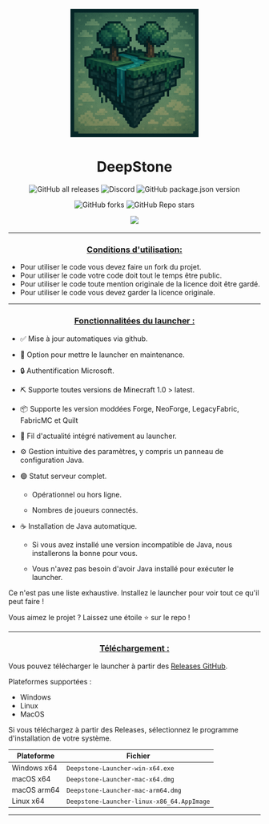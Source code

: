 <p align="center"><img src="../src/assets/images/icon.png" alt="icon-launcher"></p>

<h1 align="center">DeepStone</h1>

[<p align="center">]()
![GitHub all releases](https://img.shields.io/github/downloads/metal54400/Deepstone-Launcher/total?style=for-the-badge)
![Discord](https://img.shields.io/discord/819729377650278420?style=for-the-badge)
![GitHub package.json version](https://img.shields.io/github/package-json/v/metal54400/Deepstone-Launcher?style=for-the-badge)
[<p align="center">]()
![GitHub forks](https://img.shields.io/github/forks/metal54400/Deepstone-Launcher?style=for-the-badge)
![GitHub Repo stars](https://img.shields.io/github/stars/metal54400/Deepstone-Launcher?style=for-the-badge)

<p align="center">
    <a href="https://discord.com/invite/MvFMvbGX6s">
        <img src="https://invidget.switchblade.xyz/e9q7Yr2cuQ">
    </a>
</p>

---
### **<ins><p align="center">Conditions d'utilisation:</p>**
- Pour utiliser le code vous devez faire un fork du projet.
- Pour utiliser le code votre code doit tout le temps être public.
- Pour utiliser le code toute mention originale de la licence doit être gardé.
- Pour utiliser le code vous devez garder la licence originale.
---

### **<ins><p align="center">Fonctionnalitées du launcher :</p>**

- ✅ Mise à jour automatiques via github.

- 🔴 Option pour mettre le launcher en maintenance.

- 🔒 Authentification Microsoft.

- ⛏️ Supporte toutes versions de Minecraft 1.0 > latest.

- 📦 Supporte les version moddées Forge, NeoForge, LegacyFabric, FabricMC et Quilt

- 📰 Fil d'actualité intégré nativement au launcher.

- ⚙️ Gestion intuitive des paramètres, y compris un panneau de configuration Java.

- 🟢 Statut serveur complet.

    - Opérationnel ou hors ligne.
    
    - Nombres de joueurs connectés.

- ☕ Installation de Java automatique.

    - Si vous avez installé une version incompatible de Java, nous installerons la bonne pour vous.
    
    - Vous n'avez pas besoin d'avoir Java installé pour exécuter le launcher.

Ce n'est pas une liste exhaustive. Installez le launcher pour voir tout ce qu'il peut faire !

Vous aimez le projet ? Laissez une étoile ⭐ sur le repo !

---

### **<ins><p align="center">Téléchargement :</p>**

Vous pouvez télécharger le launcher à partir des [Releases GitHub](../../../releases).

Plateformes supportées :

- Windows 
- Linux
- MacOS

Si vous téléchargez à partir des Releases, sélectionnez le programme d'installation de votre système.

 Plateforme | Fichier |
| -------- | ---- |
| Windows x64 | `Deepstone-Launcher-win-x64.exe ` |
| macOS x64 | `Deepstone-Launcher-mac-x64.dmg` |
| macOS arm64 | `Deepstone-Launcher-mac-arm64.dmg` |
| Linux x64 | `Deepstone-Launcher-linux-x86_64.AppImage` |

---